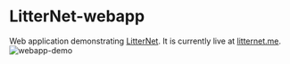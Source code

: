 # LitterNet-webapp
Web application demonstrating [LitterNet](https://github.com/kushaswani/LitterNet). It is currently live at [litternet.me](http://litternet.me). \
![webapp-demo](https://github.com/kushaswani/LitterNet/media/webapp_demo.gif)

